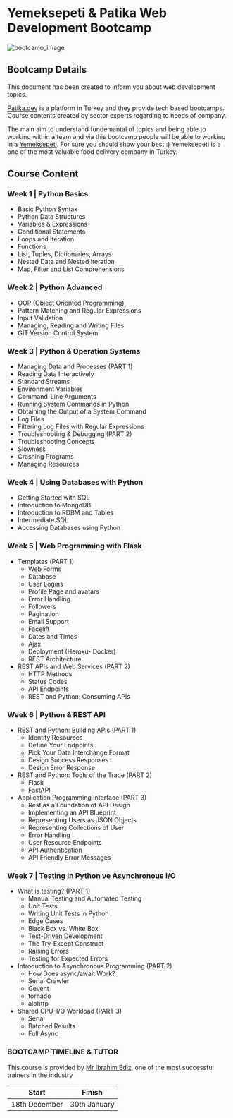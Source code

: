 # Yemeksepeti & Patika Web Development Bootcamp

![bootcamo_image](https://uploads-ssl.webflow.com/6097e0eca1e875de53031ff6/61838fe9e1ba4058be3d175d_yemeksepeti%20tw.png)

## Bootcamp Details
This document has been created to inform you about web development topics.

[Patika.dev](https://www.patika.dev/) is a platform in Turkey and they provide tech based bootcamps. Course contents created by sector experts regarding to needs of company.

The main aim to understand fundemantal of topics and being able to working within a team and via this bootcamp people will be able to working in a [Yemeksepeti](https://www.yemeksepeti.com/).
For sure you should show your best :)
Yemeksepeti is a one of the most valuable food delivery company in Turkey.

## Course Content

### Week 1 | Python Basics

- Basic Python Syntax
- Python Data Structures
- Variables & Expressions
- Conditional Statements
- Loops and Iteration
- Functions
- List, Tuples, Dictionaries, Arrays
- Nested Data and Nested Iteration
- Map, Filter and List Comprehensions

### Week 2 | Python Advanced

- OOP (Object Oriented Programming)
- Pattern Matching and Regular Expressions
- Input Validation
- Managing, Reading and Writing Files
- GIT Version Control System

### Week 3 | Python & Operation Systems

- Managing Data and Processes (PART 1)
- Reading Data Interactively
- Standard Streams
- Environment Variables
- Command-Line Arguments
- Running System Commands in Python
- Obtaining the Output of a System Command
- Log Files
- Filtering Log Files with Regular Expressions
- Troubleshooting & Debugging (PART 2)
- Troubleshooting Concepts
- Slowness
- Crashing Programs
- Managing Resources

### Week 4 | Using Databases with Python

- Getting Started with SQL
- Introduction to MongoDB 
- Introduction to RDBM and Tables
- Intermediate SQL
- Accessing Databases using Python 

### Week 5 | Web Programming with Flask

- Templates (PART 1)
    - Web Forms 
    - Database
    - User Logins
    - Profile Page and avatars
    - Error Handling
    - Followers
    - Pagination
    - Email Support
    - Facelift
    - Dates and Times
    - Ajax
    - Deployment (Heroku- Docker) 
    - REST Architecture
- REST APIs and Web Services (PART 2)
    - HTTP Methods
    - Status Codes
    - API Endpoints
    - REST and Python: Consuming APIs

### Week 6 | Python  & REST API  

- REST and Python: Building APIs (PART 1)
    - Identify Resources
    - Define Your Endpoints
    - Pick Your Data Interchange Format
    - Design Success Responses
    - Design Error Response
- REST and Python: Tools of the Trade (PART 2)
    - Flask
    - FastAPI
- Application Programming Interface (PART 3)
    - Rest as a Foundation of API Design
    - Implementing an API Blueprint
    - Representing Users as JSON Objects
    - Representing Collections of User
    - Error Handling
    - User Resource Endpoints
    - API Authentication
    - API Friendly Error Messages

### Week 7 | Testing in Python ve Asynchronous I/O

- What is testing? (PART 1)
    - Manual Testing and Automated Testing
    - Unit Tests
    - Writing Unit Tests in Python
    - Edge Cases
    - Black Box vs. White Box
    - Test-Driven Development
    - The Try-Except Construct
    - Raising Errors
    - Testing for Expected Errors
- Introduction to Asynchronous Programming  (PART 2)
    - How Does async/await Work? 
    - Serial Crawler 
    - Gevent
    - tornado 
    - aiohttp
- Shared CPU–I/O Workload  (PART 3)
    - Serial 
    - Batched Results 
    - Full Async 


### BOOTCAMP TIMELINE & TUTOR

This course is provided by [Mr İbrahim Ediz](https://github.com/ibrahimediz), one of the most successful trainers in the industry

Start  | Finish
------------- | -------------
18th December  | 30th January



